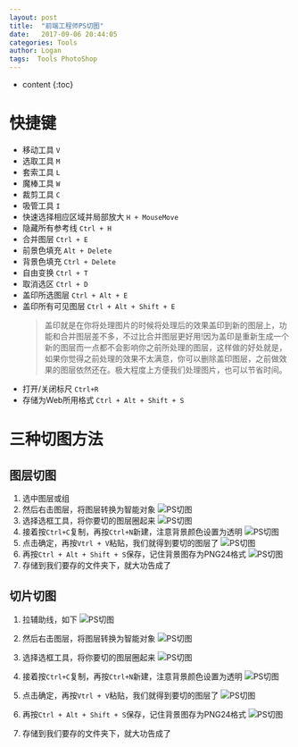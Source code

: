 ```yaml
---
layout: post
title:  "前端工程师PS切图"
date:   2017-09-06 20:44:05
categories: Tools
author: Logan
tags:  Tools PhotoShop
---
```


* content
{:toc}

# 快捷键

- 移动工具 `V`
- 选取工具 `M`
- 套索工具 `L`
- 魔棒工具 `W`
- 裁剪工具 `C`
- 吸管工具 `I`
- 快速选择相应区域并局部放大 `H + MouseMove`
- 隐藏所有参考线 `Ctrl + H`
- 合并图层 `Ctrl + E`
- 前景色填充 `Alt + Delete`
- 背景色填充 `Ctrl + Delete`
- 自由变换 `Ctrl + T`
- 取消选区 `Ctrl + D`
- 盖印所选图层 `Ctrl + Alt + E`
- 盖印所有可见图层 `Ctrl + Alt + Shift + E`
	>盖印就是在你将处理图片的时候将处理后的效果盖印到新的图层上，功能和合并图层差不多，不过比合并图层更好用!因为盖印是重新生成一个新的图层而一点都不会影响你之前所处理的图层，这样做的好处就是，如果你觉得之前处理的效果不太满意，你可以删除盖印图层，之前做效果的图层依然还在。极大程度上方便我们处理图片，也可以节省时间。
- 打开/关闭标尺 `Ctrl+R`
- 存储为Web所用格式 `Ctrl + Alt + Shift + S`

# 三种切图方法




## 图层切图

1. 选中图层或组
2. 然后右击图层，将图层转换为智能对象
	![PS切图](https://raw.githubusercontent.com/logan70/logan70.github.io/master/images/2017-09-06/ps1.png "PS切图")
3. 选择选框工具，将你要切的图层圈起来
	![PS切图](https://raw.githubusercontent.com/logan70/logan70.github.io/master/images/2017-09-06/ps2.png "PS切图")
4. 接着按`Ctrl+C`复制，再按`Ctrl+N`新建，注意背景颜色设置为透明
	![PS切图](https://raw.githubusercontent.com/logan70/logan70.github.io/master/images/2017-09-06/ps3.png "PS切图")
5. 点击确定，再按`Vtrl + V`粘贴，我们就得到要切的图层了
	![PS切图](https://raw.githubusercontent.com/logan70/logan70.github.io/master/images/2017-09-06/ps4.png "PS切图")
6. 再按`Ctrl + Alt + Shift + S`保存，记住背景图存为PNG24格式
	![PS切图](https://raw.githubusercontent.com/logan70/logan70.github.io/master/images/2017-09-06/ps5.png "PS切图")
7. 存储到我们要存的文件夹下，就大功告成了

## 切片切图

1. 拉辅助线，如下
	![PS切图](https://raw.githubusercontent.com/logan70/logan70.github.io/master/images/2017-09-06/ps1.png "PS切图")

2. 然后右击图层，将图层转换为智能对象
	![PS切图](https://raw.githubusercontent.com/logan70/logan70.github.io/master/images/2017-09-06/ps1.png "PS切图")

3. 选择选框工具，将你要切的图层圈起来
	![PS切图](https://raw.githubusercontent.com/logan70/logan70.github.io/master/images/2017-09-06/ps2.png "PS切图")
4. 接着按`Ctrl+C`复制，再按`Ctrl+N`新建，注意背景颜色设置为透明
	![PS切图](https://raw.githubusercontent.com/logan70/logan70.github.io/master/images/2017-09-06/ps3.png "PS切图")
5. 点击确定，再按`Vtrl + V`粘贴，我们就得到要切的图层了
	![PS切图](https://raw.githubusercontent.com/logan70/logan70.github.io/master/images/2017-09-06/ps4.png "PS切图")
6. 再按`Ctrl + Alt + Shift + S`保存，记住背景图存为PNG24格式
	![PS切图](https://raw.githubusercontent.com/logan70/logan70.github.io/master/images/2017-09-06/ps5.png "PS切图")
7. 存储到我们要存的文件夹下，就大功告成了